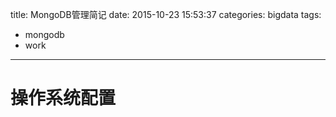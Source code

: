 title: MongoDB管理简记
date: 2015-10-23 15:53:37
categories: bigdata
tags:
- mongodb
- work
---

# 操作系统配置


